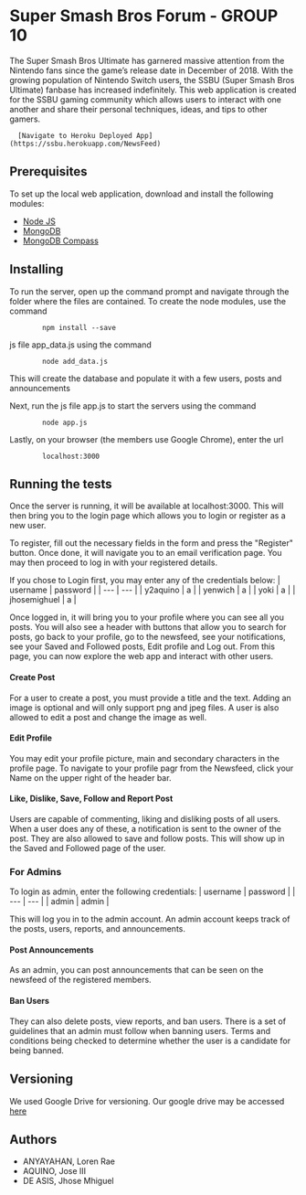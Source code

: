 # Super Smash Bros Forum - GROUP 10
The Super Smash Bros Ultimate has garnered massive attention from the Nintendo fans since the game’s release date in December of 2018. With the growing population of Nintendo Switch users, the SSBU (Super Smash Bros Ultimate) fanbase has increased indefinitely. This web application is created for the SSBU gaming community which allows users to interact with one another and share their personal techniques, ideas, and tips to other gamers. 


      [Navigate to Heroku Deployed App](https://ssbu.herokuapp.com/NewsFeed) 

## Prerequisites
To set up the local web application, download and install the following modules: 

- [Node JS](https://nodejs.org/en/download/)
- [MongoDB](https://www.mongodb.com/download-center/community)
- [MongoDB Compass](https://www.mongodb.com/download-center/compass)

## Installing
To run the server, open up the command prompt and navigate through the folder where the files are contained. To create the node modules, use the command 

            npm install --save

js file app_data.js using the command

            node add_data.js
This will create the database and populate it with a few users, posts and announcements

Next, run the js file app.js to start the servers using the command

            node app.js
Lastly, on your browser (the members use Google Chrome), enter the url

            localhost:3000

## Running the tests
Once the server is running, it will be available at localhost:3000. This will then bring you to the login page which allows you to login or register as a new user. 

To register, fill out the necessary fields in the form and press the "Register" button. Once done, it will navigate you to an email verification page. You may then proceed to log in with your registered details.

If you chose to Login first, you may enter any of the credentials below:
| username | password |
| --- | --- |
| y2aquino | a |
| yenwich | a |
| yoki | a |
| jhosemighuel | a |

Once logged in, it will bring you to your profile where you can see all you posts. You will also see a header with buttons that allow you to search for posts, go back to your profile, go to the newsfeed, see your notifications, see your Saved and Followed posts, Edit profile and Log out. From this page, you can now explore the web app and interact with other users.
#### Create Post
For a user to create a post, you must provide a title and the text. Adding an image is optional and will only support png and jpeg files. A user is also allowed to edit a post and change the image as well. 

#### Edit Profile
You may edit your profile picture, main and secondary characters in the profile page. To navigate to your profile pagr from the Newsfeed, click your Name on the upper right of the header bar.

#### Like, Dislike, Save, Follow and Report Post
Users are capable of commenting, liking and disliking posts of all users. When a user does any of these, a notification is sent to the owner of the post. They are also allowed to save and follow posts. This will show up in the Saved and Followed page of the user.

### For Admins
To login as admin, enter the following credentials:
| username | password |
| --- | --- |
| admin | admin |

This will log you in to the admin account. An admin account keeps track of the posts, users, reports, and announcements. 

#### Post Announcements
As an admin, you can post announcements that can be seen on the newsfeed of the registered members. 

#### Ban Users
They can also delete posts, view reports, and ban users. There is a set of guidelines that an admin must follow when banning users. Terms and conditions being checked to determine whether the user is a candidate for being banned.

## Versioning
We used Google Drive for versioning. Our google drive may be accessed [here](https://drive.google.com/drive/folders/1u64uhkbHmnUapY5umzwumQuTVwnF4OkX?usp=sharing)

## Authors
- ANYAYAHAN, Loren Rae
- AQUINO, Jose III
- DE ASIS, Jhose Mhiguel
